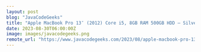 ```yaml
---
layout: post
blog: "JavaCodeGeeks"
title: "Apple MacBook Pro 13″ (2012) Core i5, 8GB RAM 500GB HDD – Silver (Refurbished)"
date: 2023-08-30T06:00:00Z
image: images/javacodegeeks.png
remote_url: "https://www.javacodegeeks.com/2023/08/apple-macbook-pro-13-2012-core-i5-8gb-ram-500gb-hdd-silver-refurbished.html"
---
```

